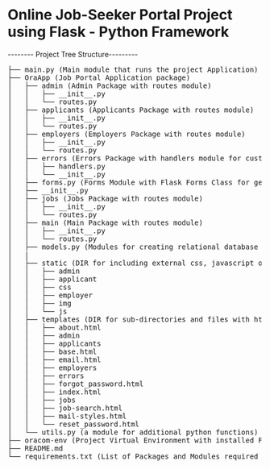 # Online Job-Seeker Portal Project using Flask - Python Framework


-------- Project Tree Structure---------


<pre>
├── main.py (Main module that runs the project Application)
├── OraApp (Job Portal Application package)
│   ├── admin (Admin Package with routes module)
│   │   ├── __init__.py
│   │   └── routes.py
│   ├── applicants (Applicants Package with routes module)
│   │   ├── __init__.py
│   │   └── routes.py
│   ├── employers (Employers Package with routes module)
│   │   ├── __init__.py
│   │   └── routes.py
│   ├── errors (Errors Package with handlers module for custom errors)
│   │   ├── handlers.py
│   │   └── __init__.py
│   ├── forms.py (Forms Module with Flask Forms Class for generating html forms)
│   ├── __init__.py
│   ├── jobs (Jobs Package with routes module)
│   │   ├── __init__.py
│   │   └── routes.py
│   ├── main (Main Package with routes module)
│   │   ├── __init__.py
│   │   └── routes.py
│   ├── models.py (Modules for creating relational database tables)
│   |
│   ├── static (DIR for including external css, javascript or images)
│   │   ├── admin
│   │   ├── applicant
│   │   ├── css
│   │   ├── employer
│   │   ├── img
│   │   └── js
│   ├── templates (DIR for sub-directories and files with html contents)
│   │   ├── about.html
│   │   ├── admin
│   │   ├── applicants
│   │   ├── base.html
│   │   ├── email.html
│   │   ├── employers
│   │   ├── errors
│   │   ├── forgot_password.html
│   │   ├── index.html
│   │   ├── jobs
│   │   ├── job-search.html
│   │   ├── mail-styles.html
│   │   └── reset_password.html
│   └── utils.py (a module for additional python functions)
├── oracom-env (Project Virtual Environment with installed Flask App requirements)
├── README.md
└── requirements.txt (List of Packages and Modules required for the Application)
</pre>
